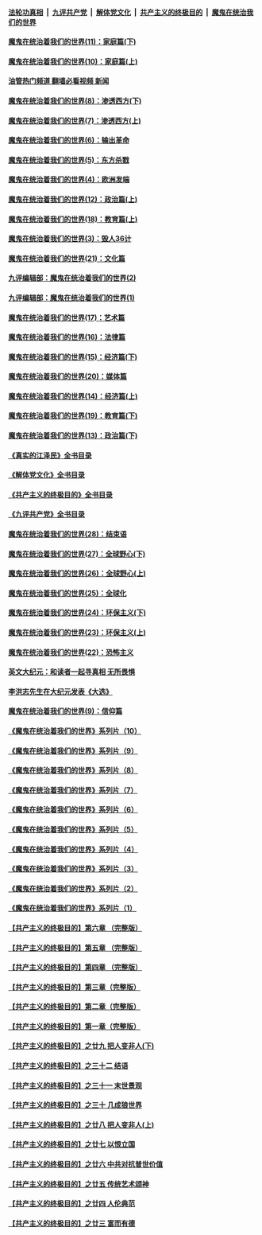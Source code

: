 ####  [法轮功真相](../../../../basic/blob/master/README.md?t=11190701) &nbsp;|&nbsp; [九评共产党](../../../../9ping.md/blob/master/README.md?t=11190701) &nbsp;|&nbsp; [解体党文化](../../../../jtdwh.md/blob/master/README.md?t=11190701)  &nbsp;|&nbsp; [共产主义的终极目的](../../../../gczydzjmd.md/blob/master/README.md?t=11190701) &nbsp;|&nbsp; [魔鬼在统治我们的世界](../../../../mgztzwmdsj.md/blob/master/README.md?t=11190701) 

#### [魔鬼在统治着我们的世界(11)：家庭篇(下)](../pages/nsc422/n10440961.md?t=11190701) 

#### [魔鬼在统治着我们的世界(10)：家庭篇(上)](../pages/nsc422/n10435448.md?t=11190701) 

#### [油管热门频道 翻墙必看视频 新闻](http://129.146.143.75:81/youtube.html?11190701)

#### [魔鬼在统治着我们的世界(8)：渗透西方(下)](../pages/nsc422/n10429603.md?t=11190701) 

#### [魔鬼在统治着我们的世界(7)：渗透西方(上)](../pages/nsc422/n10426013.md?t=11190701) 

#### [魔鬼在统治着我们的世界(6)：输出革命](../pages/nsc422/n10421536.md?t=11190701) 

#### [魔鬼在统治着我们的世界(5)：东方杀戮](../pages/nsc422/n10417707.md?t=11190701) 

#### [魔鬼在统治着我们的世界(4)：欧洲发端](../pages/nsc422/n10414890.md?t=11190701) 

#### [魔鬼在统治着我们的世界(12)：政治篇(上)](../pages/nsc422/n10444576.md?t=11190701) 

#### [魔鬼在统治着我们的世界(18)：教育篇(上)](../pages/nsc422/n10526970.md?t=11190701) 

#### [魔鬼在统治着我们的世界(3)：毁人36计](../pages/nsc422/n10411583.md?t=11190701) 

#### [魔鬼在统治着我们的世界(21)：文化篇](../pages/nsc422/n10597706.md?t=11190701) 

#### [九评编辑部：魔鬼在统治着我们的世界(2)](../pages/nsc422/n10410036.md?t=11190701) 

#### [九评编辑部：魔鬼在统治着我们的世界(1)](../pages/nsc422/n10406825.md?t=11190701) 

#### [魔鬼在统治着我们的世界(17)：艺术篇](../pages/nsc422/n10499093.md?t=11190701) 

#### [魔鬼在统治着我们的世界(16)：法律篇](../pages/nsc422/n10485969.md?t=11190701) 

#### [魔鬼在统治着我们的世界(15)：经济篇(下)](../pages/nsc422/n10469975.md?t=11190701) 

#### [魔鬼在统治着我们的世界(20)：媒体篇](../pages/nsc422/n10586579.md?t=11190701) 

#### [魔鬼在统治着我们的世界(14)：经济篇(上)](../pages/nsc422/n10457370.md?t=11190701) 

#### [魔鬼在统治着我们的世界(19)：教育篇(下)](../pages/nsc422/n10564808.md?t=11190701) 

#### [魔鬼在统治着我们的世界(13)：政治篇(下)](../pages/nsc422/n10448270.md?t=11190701) 

#### [《真实的江泽民》全书目录](../pages/nsc422/n13721399.md?t=11190701) 

#### [《解体党文化》全书目录](../pages/nsc422/n13721157.md?t=11190701) 

#### [《共产主义的终极目的》全书目录](../pages/nsc422/n13721048.md?t=11190701) 

#### [《九评共产党》全书目录](../pages/nsc422/n13708085.md?t=11190701) 

#### [魔鬼在统治着我们的世界(28)：结束语](../pages/nsc422/n10936246.md?t=11190701) 

#### [魔鬼在统治着我们的世界(27)：全球野心(下)](../pages/nsc422/n10928319.md?t=11190701) 

#### [魔鬼在统治着我们的世界(26)：全球野心(上)](../pages/nsc422/n10900318.md?t=11190701) 

#### [魔鬼在统治着我们的世界(25)：全球化](../pages/nsc422/n10788205.md?t=11190701) 

#### [魔鬼在统治着我们的世界(24)：环保主义(下)](../pages/nsc422/n10695307.md?t=11190701) 

#### [魔鬼在统治着我们的世界(23)：环保主义(上)](../pages/nsc422/n10688613.md?t=11190701) 

#### [魔鬼在统治着我们的世界(22)：恐怖主义](../pages/nsc422/n10614727.md?t=11190701) 

#### [英文大纪元：和读者一起寻真相 无所畏惧](../pages/nsc422/n12542027.md?t=11190701) 

#### [李洪志先生在大纪元发表《大选》](../pages/nsc422/n12534746.md?t=11190701) 

#### [魔鬼在统治着我们的世界(9)：信仰篇](../pages/nsc422/n10432159.md?t=11190701) 

#### [《魔鬼在统治着我们的世界》系列片（10）](../pages/nsc422/n12292670.md?t=11190701) 

#### [《魔鬼在统治着我们的世界》系列片（9）](../pages/nsc422/n12290859.md?t=11190701) 

#### [《魔鬼在统治着我们的世界》系列片（8）](../pages/nsc422/n12287445.md?t=11190701) 

#### [《魔鬼在统治着我们的世界》系列片（7）](../pages/nsc422/n12283425.md?t=11190701) 

#### [《魔鬼在统治着我们的世界》系列片（6）](../pages/nsc422/n12282314.md?t=11190701) 

#### [《魔鬼在统治着我们的世界》系列片（5）](../pages/nsc422/n12281419.md?t=11190701) 

#### [《魔鬼在统治着我们的世界》系列片（4）](../pages/nsc422/n12274024.md?t=11190701) 

#### [《魔鬼在统治着我们的世界》系列片（3）](../pages/nsc422/n12271322.md?t=11190701) 

#### [《魔鬼在统治着我们的世界》系列片（2）](../pages/nsc422/n12269049.md?t=11190701) 

#### [《魔鬼在统治着我们的世界》系列片（1）](../pages/nsc422/n12267575.md?t=11190701) 

#### [【共产主义的终极目的】第六章 （完整版）](../pages/nsc422/n11428913.md?t=11190701) 

#### [【共产主义的终极目的】第五章 （完整版）](../pages/nsc422/n11428912.md?t=11190701) 

#### [【共产主义的终极目的】第四章 （完整版）](../pages/nsc422/n11428907.md?t=11190701) 

#### [【共产主义的终极目的】第三章（完整版）](../pages/nsc422/n11428848.md?t=11190701) 

#### [【共产主义的终极目的】第二章（完整版）](../pages/nsc422/n11428831.md?t=11190701) 

#### [【共产主义的终极目的】第一章（完整版）](../pages/nsc422/n11417651.md?t=11190701) 

#### [【共产主义的终极目的】之廿九 把人变非人(下)](../pages/nsc422/n11344140.md?t=11190701) 

#### [【共产主义的终极目的】之三十二 结语](../pages/nsc422/n11360535.md?t=11190701) 

#### [【共产主义的终极目的】之三十一 末世景观](../pages/nsc422/n11351129.md?t=11190701) 

#### [【共产主义的终极目的】之三十 几成狼世界](../pages/nsc422/n11348280.md?t=11190701) 

#### [【共产主义的终极目的】之廿八 把人变非人(上)](../pages/nsc422/n11340492.md?t=11190701) 

#### [【共产主义的终极目的】之廿七 以恨立国](../pages/nsc422/n11336944.md?t=11190701) 

#### [【共产主义的终极目的】之廿六 中共对抗普世价值](../pages/nsc422/n11324785.md?t=11190701) 

#### [【共产主义的终极目的】之廿五 传统艺术颂神](../pages/nsc422/n11296396.md?t=11190701) 

#### [【共产主义的终极目的】之廿四 人伦典范](../pages/nsc422/n11296397.md?t=11190701) 

#### [【共产主义的终极目的】之廿三 富而有德](../pages/nsc422/n11283598.md?t=11190701) 

<img src='http://gfw-breaker.win/goodnews/indexes/nsc422.md' width='0px' height='0px'/>

